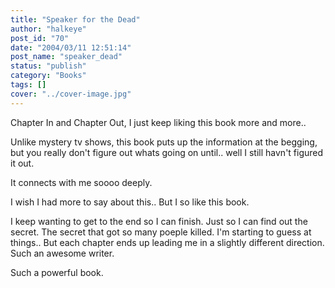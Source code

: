 ```yaml
---
title: "Speaker for the Dead"
author: "halkeye"
post_id: "70"
date: "2004/03/11 12:51:14"
post_name: "speaker_dead"
status: "publish"
category: "Books"
tags: []
cover: "../cover-image.jpg"
---
```


Chapter In and Chapter Out, I just keep liking this book more and more..

Unlike mystery tv shows, this book puts up the information at the begging, but you really don't figure out whats going on until.. well I still havn't figured it out.

It connects with me soooo deeply.

I wish I had more to say about this.. But I so like this book.

I keep wanting to get to the end so I can finish. Just so I can find out the secret. The secret that got so many poeple killed. I'm starting to guess at things.. But each chapter ends up leading me in a slightly different direction. Such an awesome writer.

Such a powerful book.